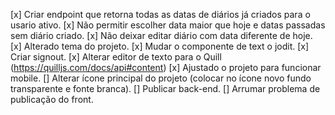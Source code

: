 [x] Criar endpoint que retorna todas as datas de diários já criados para o usario ativo.
[x] Não permitir escolher data maior que hoje e datas passadas sem diário criado.
[x] Não deixar editar diário com data diferente de hoje.
[x] Alterado tema do projeto.
[x] Mudar o componente de text o jodit.
[x] Criar signout.
[x] Alterar editor de texto para o Quill (https://quilljs.com/docs/api#content)
[x] Ajustado o projeto para funcionar mobile.
[] Alterar ícone principal do projeto (colocar no ícone novo fundo transparente e fonte branca).
[] Publicar back-end.
[] Arrumar problema de publicação do front.
